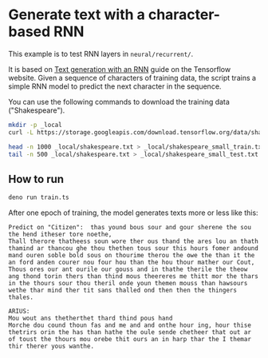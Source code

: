 # Generate text with a character-based RNN

This example is to test RNN layers in `neural/recurrent/`.

It is based on [Text generation with an RNN](https://www.tensorflow.org/text/tutorials/text_generation) guide on the Tensorflow website. Given a sequence of characters of training data, the script trains a simple RNN model to predict the next character in the sequence.

You can use the following commands to download the training data ("Shakespeare").

```sh
mkdir -p _local
curl -L https://storage.googleapis.com/download.tensorflow.org/data/shakespeare.txt -o _local/shakespeare.txt

head -n 1000 _local/shakespeare.txt > _local/shakespeare_small_train.txt
tail -n 500 _local/shakespeare.txt > _local/shakespeare_small_test.txt
```

## How to run

```sh
deno run train.ts
```

After one epoch of training, the model generates texts more or less like this:

```
Predict on "Citizen":  thas yound bous sour and gour sherene the sou the hend itheser tore noethe,
Thall therore thatheess soun wore ther ous thand the ares lou an thath thamind ar thancou ghe thou thethen tous sour this hours fomer andound mand ouren soble bold sous on thourime therou the owe the than it the an ford anden courer nou four hou than the hou thour mather our Cout,
Thous ores our ant ourile our gouss and in thathe therile the theow ang thond torin thers than thind mous theereres me thitt mor the thars in the thours sour thou theril onde youn themen mouss than hawsours wethe thar mind ther tit sans thalled ond then then the thingers thales.

ARIUS:
Mou wout ans thetherthet thard thind pous hand
Morche dou cound thoun fas and me and and onthe hour ing, hour thise thetrirs orin the has than hathe the oule sende chetheer that out ar of toust the thours mou orebe thit ours an in harp thar the I themar thir therer yous wanthe.
```
